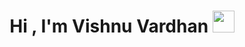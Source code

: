 <h1 align="center">Hi , I'm Vishnu Vardhan <img src="https://media.giphy.com/media/hvRJCLFzcasrR4ia7z/giphy.gif" width="35"></h1>

<!--
**Vishnu-260102/Vishnu-260102** is a ✨ _special_ ✨ repository because its `README.md` (this file) appears on your GitHub profile.

Here are some ideas to get you started:

- 🔭 I’m currently working on ...
- 🌱 I’m currently learning ...
- 👯 I’m looking to collaborate on ...
- 🤔 I’m looking for help with ...
- 💬 Ask me about ...
- 📫 How to reach me: ...
- 😄 Pronouns: ...
- ⚡ Fun fact: ...
-->

